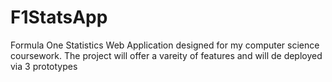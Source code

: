 # F1StatsApp
Formula One Statistics Web Application designed for my computer science coursework. The project will offer a vareity of features and will de deployed via 3 prototypes
